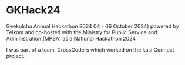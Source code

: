 # GKHack24

Geekulcha Annual Hackathon 2024 04 - 06 October 2024) powered by Telkom and co-hosted with the Ministry for Public Service and Administration (MPSA) as a National Hackathon 2024

I was part of a team, CrossCoders which worked on the kasi Connect project.

